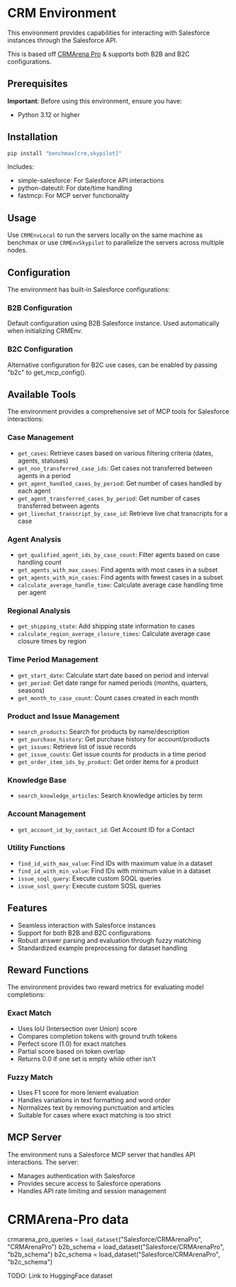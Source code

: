 # CRM Environment

This environment provides capabilities for interacting with Salesforce instances through the Salesforce API. 

This is based off [CRMArena Pro](https://github.com/SalesforceAIResearch/CRMArena) & supports both B2B and B2C configurations.

## Prerequisites

**Important**: Before using this environment, ensure you have:
- Python 3.12 or higher

## Installation

```bash
pip install "benchmax[crm,skypilot]"
```

Includes:
- simple-salesforce: For Salesforce API interactions
- python-dateutil: For date/time handling
- fastmcp: For MCP server functionality

## Usage

Use `CRMEnvLocal` to run the servers locally on the same machine as benchmax or use `CRMEnvSkypilot` to parallelize the servers across multiple nodes. 

## Configuration

The environment has built-in Salesforce configurations:

### B2B Configuration
Default configuration using B2B Salesforce instance. Used automatically when initializing CRMEnv.

### B2C Configuration
Alternative configuration for B2C use cases, can be enabled by passing "b2c" to get_mcp_config().

## Available Tools

The environment provides a comprehensive set of MCP tools for Salesforce interactions:

### Case Management
- `get_cases`: Retrieve cases based on various filtering criteria (dates, agents, statuses)
- `get_non_transferred_case_ids`: Get cases not transferred between agents in a period
- `get_agent_handled_cases_by_period`: Get number of cases handled by each agent
- `get_agent_transferred_cases_by_period`: Get number of cases transferred between agents
- `get_livechat_transcript_by_case_id`: Retrieve live chat transcripts for a case

### Agent Analysis
- `get_qualified_agent_ids_by_case_count`: Filter agents based on case handling count
- `get_agents_with_max_cases`: Find agents with most cases in a subset
- `get_agents_with_min_cases`: Find agents with fewest cases in a subset
- `calculate_average_handle_time`: Calculate average case handling time per agent

### Regional Analysis
- `get_shipping_state`: Add shipping state information to cases
- `calculate_region_average_closure_times`: Calculate average case closure times by region

### Time Period Management
- `get_start_date`: Calculate start date based on period and interval
- `get_period`: Get date range for named periods (months, quarters, seasons)
- `get_month_to_case_count`: Count cases created in each month

### Product and Issue Management
- `search_products`: Search for products by name/description
- `get_purchase_history`: Get purchase history for account/products
- `get_issues`: Retrieve list of issue records
- `get_issue_counts`: Get issue counts for products in a time period
- `get_order_item_ids_by_product`: Get order items for a product

### Knowledge Base
- `search_knowledge_articles`: Search knowledge articles by term

### Account Management
- `get_account_id_by_contact_id`: Get Account ID for a Contact

### Utility Functions
- `find_id_with_max_value`: Find IDs with maximum value in a dataset
- `find_id_with_min_value`: Find IDs with minimum value in a dataset
- `issue_soql_query`: Execute custom SOQL queries
- `issue_sosl_query`: Execute custom SOSL queries

## Features

- Seamless interaction with Salesforce instances
- Support for both B2B and B2C configurations
- Robust answer parsing and evaluation through fuzzy matching
- Standardized example preprocessing for dataset handling

## Reward Functions

The environment provides two reward metrics for evaluating model completions:

### Exact Match
- Uses IoU (Intersection over Union) score
- Compares completion tokens with ground truth tokens
- Perfect score (1.0) for exact matches
- Partial score based on token overlap
- Returns 0.0 if one set is empty while other isn't

### Fuzzy Match
- Uses F1 score for more lenient evaluation
- Handles variations in text formatting and word order
- Normalizes text by removing punctuation and articles
- Suitable for cases where exact matching is too strict

## MCP Server

The environment runs a Salesforce MCP server that handles API interactions. The server:
- Manages authentication with Salesforce
- Provides secure access to Salesforce operations
- Handles API rate limiting and session management


# CRMArena-Pro data
crmarena_pro_queries = `load_dataset`("Salesforce/CRMArenaPro", "CRMArenaPro")
b2b_schema = load_dataset("Salesforce/CRMArenaPro", "b2b_schema")
b2c_schema = load_dataset("Salesforce/CRMArenaPro", "b2c_schema")

TODO: Link to HuggingFace dataset